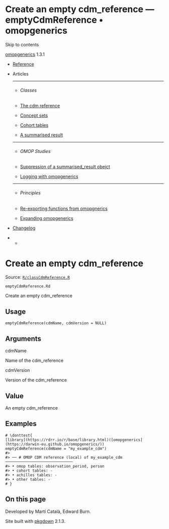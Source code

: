 # Create an empty cdm_reference — emptyCdmReference • omopgenerics

Skip to contents

[omopgenerics](../index.html) 1.3.1

  * [Reference](../reference/index.html)
  * Articles
    * * * *

    * ###### Classes

    * [The cdm reference](../articles/cdm_reference.html)
    * [Concept sets](../articles/codelists.html)
    * [Cohort tables](../articles/cohorts.html)
    * [A summarised result](../articles/summarised_result.html)
    * * * *

    * ###### OMOP Studies

    * [Suppression of a summarised_result obejct](../articles/suppression.html)
    * [Logging with omopgenerics](../articles/logging.html)
    * * * *

    * ###### Principles

    * [Re-exporting functions from omopgnerics](../articles/reexport.html)
    * [Expanding omopgenerics](../articles/expanding_omopgenerics.html)
  * [Changelog](../news/index.html)


  *   * [](https://github.com/darwin-eu/omopgenerics/)



# Create an empty cdm_reference

Source: [`R/classCdmReference.R`](https://github.com/darwin-eu/omopgenerics/blob/v1.3.1/R/classCdmReference.R)

`emptyCdmReference.Rd`

Create an empty cdm_reference

## Usage
    
    
    emptyCdmReference(cdmName, cdmVersion = NULL)

## Arguments

cdmName
    

Name of the cdm_reference

cdmVersion
    

Version of the cdm_reference

## Value

An empty cdm_reference

## Examples
    
    
    # \donttest{
    [library](https://rdrr.io/r/base/library.html)([omopgenerics](https://darwin-eu.github.io/omopgenerics/))
    emptyCdmReference(cdmName = "my_example_cdm")
    #> 
    #> ── # OMOP CDM reference (local) of my_example_cdm ──────────────────────────────
    #> • omop tables: observation_period, person
    #> • cohort tables: -
    #> • achilles tables: -
    #> • other tables: -
    # }
    

## On this page

Developed by Martí Català, Edward Burn.

Site built with [pkgdown](https://pkgdown.r-lib.org/) 2.1.3.
